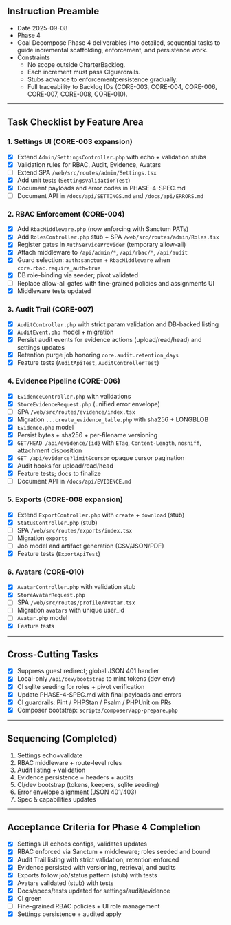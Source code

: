 ## Instruction Preamble
- Date 2025-09-08
- Phase 4
- Goal Decompose Phase 4 deliverables into detailed, sequential tasks to guide incremental scaffolding, enforcement, and persistence work.
- Constraints
  - No scope outside CharterBacklog.
  - Each increment must pass CIguardrails.
  - Stubs advance to enforcementpersistence gradually.
  - Full traceability to Backlog IDs (CORE-003, CORE-004, CORE-006, CORE-007, CORE-008, CORE-010).

---

## Task Checklist by Feature Area

### 1. Settings UI (CORE-003 expansion)
- [x] Extend `Admin/SettingsController.php` with echo + validation stubs
- [x] Validation rules for RBAC, Audit, Evidence, Avatars
- [ ] Extend SPA `/web/src/routes/admin/Settings.tsx`
- [x] Add unit tests (`SettingsValidationTest`)
- [x] Document payloads and error codes in PHASE-4-SPEC.md
- [ ] Document API in `/docs/api/SETTINGS.md` and `/docs/api/ERRORS.md`

### 2. RBAC Enforcement (CORE-004)
- [x] Add `RbacMiddleware.php` (now enforcing with Sanctum PATs)
- [x] Add `RolesController.php` stub + SPA `/web/src/routes/admin/Roles.tsx`
- [x] Register gates in `AuthServiceProvider` (temporary allow-all)
- [x] Attach middleware to `/api/admin/*`, `/api/rbac/*`, `/api/audit`
- [x] Guard selection: `auth:sanctum` + `RbacMiddleware` when `core.rbac.require_auth=true`
- [x] DB role-binding via seeder; pivot validated
- [ ] Replace allow-all gates with fine-grained policies and assignments UI
- [x] Middleware tests updated

### 3. Audit Trail (CORE-007)
- [x] `AuditController.php` with strict param validation and DB-backed listing
- [x] `AuditEvent.php` model + migration
- [x] Persist audit events for evidence actions (upload/read/head) and settings updates
- [x] Retention purge job honoring `core.audit.retention_days`
- [x] Feature tests (`AuditApiTest`, `AuditControllerTest`)

### 4. Evidence Pipeline (CORE-006)
- [x] `EvidenceController.php` with validations
- [x] `StoreEvidenceRequest.php` (unified error envelope)
- [ ] SPA `/web/src/routes/evidence/index.tsx`
- [x] Migration `...create_evidence_table.php` with sha256 + LONGBLOB
- [x] `Evidence.php` model
- [x] Persist bytes + sha256 + per-filename versioning
- [x] `GET/HEAD /api/evidence/{id}` with `ETag`, `Content-Length`, `nosniff`, attachment disposition
- [x] `GET /api/evidence?limit&cursor` opaque cursor pagination
- [x] Audit hooks for upload/read/head
- [x] Feature tests; docs to finalize
- [ ] Document API in `/docs/api/EVIDENCE.md`

### 5. Exports (CORE-008 expansion)
- [x] Extend `ExportController.php` with `create` + `download` (stub)
- [x] `StatusController.php` (stub)
- [ ] SPA `/web/src/routes/exports/index.tsx`
- [ ] Migration `exports`
- [ ] Job model and artifact generation (CSV/JSON/PDF)
- [x] Feature tests (`ExportApiTest`)

### 6. Avatars (CORE-010)
- [x] `AvatarController.php` with validation stub
- [x] `StoreAvatarRequest.php`
- [ ] SPA `/web/src/routes/profile/Avatar.tsx`
- [ ] Migration `avatars` with unique user_id
- [ ] `Avatar.php` model
- [x] Feature tests

---

## Cross-Cutting Tasks
- [x] Suppress guest redirect; global JSON 401 handler
- [x] Local-only `/api/dev/bootstrap` to mint tokens (dev env)
- [x] CI sqlite seeding for roles + pivot verification
- [x] Update PHASE-4-SPEC.md with final payloads and errors
- [x] CI guardrails: Pint / PHPStan / Psalm / PHPUnit on PRs
- [x] Composer bootstrap: `scripts/composer/app-prepare.php`

---

## Sequencing (Completed)
1. Settings echo+validate
2. RBAC middleware + route-level roles
3. Audit listing + validation
4. Evidence persistence + headers + audits
5. CI/dev bootstrap (tokens, keepers, sqlite seeding)
6. Error envelope alignment (JSON 401/403)
7. Spec & capabilities updates

---

## Acceptance Criteria for Phase 4 Completion
- [x] Settings UI echoes configs, validates updates
- [x] RBAC enforced via Sanctum + middleware; roles seeded and bound
- [x] Audit Trail listing with strict validation, retention enforced
- [x] Evidence persisted with versioning, retrieval, and audits
- [x] Exports follow job/status pattern (stub) with tests
- [x] Avatars validated (stub) with tests
- [x] Docs/specs/tests updated for settings/audit/evidence
- [x] CI green
- [ ] Fine-grained RBAC policies + UI role management
- [x] Settings persistence + audited apply

